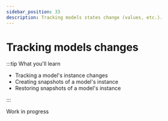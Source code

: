 ```yaml
---
sidebar_position: 33
description: Tracking models states change (values, etc.).
---
```


# Tracking models changes

:::tip What you'll learn

-   Tracking a model's instance changes
-   Creating snapshots of a model's instance
-   Restoring snapshots of a model's instance

:::

Work in progress
